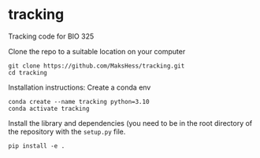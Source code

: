 # tracking
Tracking code for BIO 325

Clone the repo to a suitable location on your computer
```
git clone https://github.com/MaksHess/tracking.git
cd tracking
```

Installation instructions:
Create a conda env
```
conda create --name tracking python=3.10
conda activate tracking
```

Install the library and dependencies (you need to be in the root directory of the repository with the `setup.py` file.
```
pip install -e .
```
